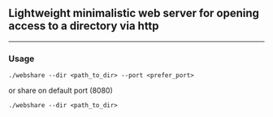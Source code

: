 ## Lightweight minimalistic web server for opening access to a directory via http

-------------------------

### Usage

```
./webshare --dir <path_to_dir> --port <prefer_port>
```
or share on default port (8080)
```
./webshare --dir <path_to_dir>
```
